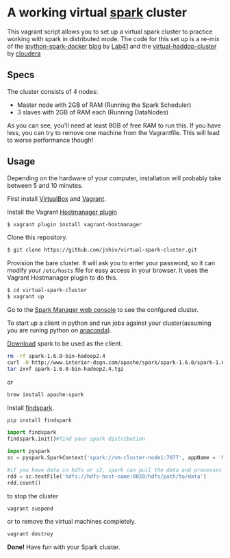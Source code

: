 # A working virtual [spark](http://spark.apache.org/) cluster

This vagrant script allows you to set up a virtual spark cluster to practice working with spark in distributed mode. The code for this set up is a re-mix of the [ipython-spark-docker](https://github.com/Lab41/ipython-spark-docker) [blog](http://lab41.github.io/blog/2015/04/13/ipython-on-spark-on-docker/) by [Lab41](https://www.lab41.org/) and the [virtual-haddop-cluster](https://blog.cloudera.com/blog/2014/06/how-to-install-a-virtual-apache-hadoop-cluster-with-vagrant-and-cloudera-manager/) by [cloudera](http://www.cloudera.com/)

## Specs

The cluster consists of 4 nodes:

* Master node with 2GB of RAM (Running the Spark Scheduler)
* 3 slaves with 2GB of RAM each (Running DataNodes)

As you can see, you'll need at least 8GB of free RAM to run this. If you have less, you can try to remove one machine from the Vagrantfile. This will lead to worse performance though!

## Usage

Depending on the hardware of your computer, installation will probably take between 5 and 10 minutes.

First install [VirtualBox](https://www.virtualbox.org/) and [Vagrant](http://www.vagrantup.com/).

Install the Vagrant [Hostmanager plugin](https://github.com/smdahlen/vagrant-hostmanager)

```bash
$ vagrant plugin install vagrant-hostmanager
```

Clone this repository.

```bash
$ git clone https://github.com/jshiv/virtual-spark-cluster.git
```

Provision the bare cluster. It will ask you to enter your password, so it can modify your `/etc/hosts` file for easy access in your browser. It uses the Vagrant Hostmanager plugin to do this.

```bash
$ cd virtual-spark-cluster
$ vagrant up
```

Go to the [Spark Manager web console](http://vm-cluster-node1:7077) to see the confgured cluster.


To start up a client in python and run jobs against your cluster(assuming you are runing python on [anaconda](https://www.continuum.io/downloads)).

[Download](http://spark.apache.org/downloads.html) spark to be used as the client.

```bash
rm -rf spark-1.6.0-bin-hadoop2.4
curl -O http://www.interior-dsgn.com/apache/spark/spark-1.6.0/spark-1.6.0-bin-hadoop2.4.tgz
tar zxvf spark-1.6.0-bin-hadoop2.4.tgz
```
or
```bash
brew install apache-spark
```

Install [findspark](https://github.com/minrk/findspark).

```bash
pip install findspark
```


```python
import findspark
findspark.init()#find your spark distribution

import pyspark
sc = pyspark.SparkContext('spark://vm-cluster-node1:7077', appName = 'MyLittleCluster')

#if you have data in hdfs or s3, spark can pull the data and processes it on your cluster like this:
rdd = sc.textFile('hdfs://hdfs-host-name:8020/hdfs/path/to/data')
rdd.count()
```

to stop the cluster
```bash
vagrant suspend
```
or to remove the virtual machines completely.
```bash
vagrant destroy
```

**Done!** Have fun with your Spark cluster.

